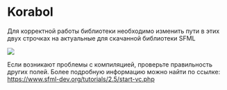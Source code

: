 # Korabol

Для корректной работы библиотеки необходимо изменить пути в этих двух строчках на актуальные для скачанной библиотеки SFML

![](https://www.sfml-dev.org/tutorials/2.5/images/start-vc-paths.png)

Если возникают проблемы с компиляцией, проверьте правильность других полей. Более подробную информацию можно найти по ссылке: https://www.sfml-dev.org/tutorials/2.5/start-vc.php
